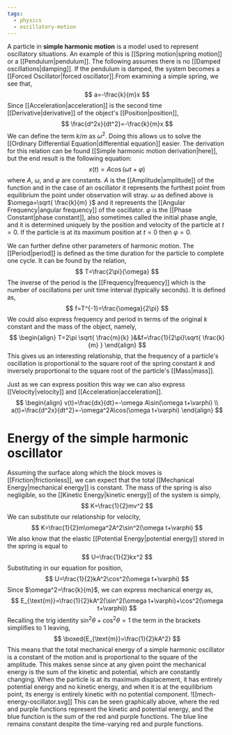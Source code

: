 ```yaml
---
tags:
  - physics
  - oscillatory-motion
---
```

A particle in **simple harmonic motion** is a model used to represent oscillatory situations. An example of this is [[Spring motion|spring motion]] or a [[Pendulum|pendulum]]. The following assumes there is no [[Damped oscillations|damping]]. If the pendulum is damped, the system becomes a [[Forced Oscillator|forced oscillator]].From examining a simple spring, we see that,
$$
a=-\frac{k}{m}x
$$
Since [[Acceleration|acceleration]] is the second time [[Derivative|derivative]] of the object's [[Position|position]],
$$
\frac{d^2x}{dt^2}=-\frac{k}{m}x
$$
We can define the term $k/m$ as $\omega^2$. Doing this allows us to solve the [[Ordinary Differential Equation|differential equation]] easier. The derivation for this relation can be found [[Simple harmonic motion derivation|here]], but the end result is the following equation:
$$
x(t)=A \cos(\omega t+\varphi)
$$
where $A$, $\omega$, and $\varphi$ are constants. $A$ is the [[Amplitude|amplitude]] of the function and in the case of an oscillator it represents the furthest point from equilibrium the point under observation will stray. $\omega$ as defined above is $\omega=\sqrt{ \frac{k}{m} }$ and it represents the [[Angular Frequency|angular frequency]] of the oscillator. $\varphi$ is the [[Phase Constant|phase constant]], also sometimes called the initial phase angle, and it is determined uniquely by the position and velocity of the particle at $t=0$. If the particle is at its maximum position at $t=0$ then $\varphi=0$. 

We can further define other parameters of harmonic motion. The [[Period|period]] is defined as the time duration for the particle to complete one cycle. It can be found by the relation,
$$
T=\frac{2\pi}{\omega}
$$
The inverse of the period is the [[Frequency|frequency]] which is the number of oscillations per unit time interval (typically seconds). It is defined as,
$$
f=T^{-1}=\frac{\omega}{2\pi}
$$
We could also express frequency and period in terms of the original $k$ constant and the mass of the object, namely,
$$
\begin{align}
T=2\pi \sqrt{ \frac{m}{k} }&&f=\frac{1}{2\pi}\sqrt{ \frac{k}{m} }
\end{align}
$$
This gives us an interesting relationship, that the frequency of a particle's oscillation is proportional to the square root of the spring constant $k$ and inversely proportional to the square root of the particle's [[Mass|mass]].

Just as we can express position this way we can also express [[Velocity|velocity]] and [[Acceleration|acceleration]]. 
$$
\begin{align}
v(t)=\frac{dx}{dt}=-\omega A\sin(\omega t+\varphi) \\
a(t)=\frac{d^2x}{dt^2}=-\omega^2A\cos(\omega t+\varphi)
\end{align}
$$
# Energy of the simple harmonic oscillator
Assuming the surface along which the block moves is [[Friction|frictionless]], we can expect that the total [[Mechanical Energy|mechanical energy]] is constant. The mass of the spring is also negligible, so the [[Kinetic Energy|kinetic energy]] of the system is simply,
$$
K=\frac{1}{2}mv^2
$$
We can substitute our relationship for velocity,
$$
K=\frac{1}{2}m\omega^2A^2\sin^2(\omega t+\varphi)
$$
We also know that the elastic [[Potential Energy|potential energy]] stored in the spring is equal to
$$
U=\frac{1}{2}kx^2
$$
Substituting in our equation for position,
$$
U=\frac{1}{2}kA^2\cos^2(\omega t+\varphi)
$$
Since $\omega^2=\frac{k}{m}$, we can express mechanical energy as,
$$
E_{\text{m}}=\frac{1}{2}kA^2(\sin^2(\omega t+\varphi)+\cos^2(\omega t+\varphi))
$$
Recalling the trig identity $\sin^2\theta+\cos^2\theta=1$ the term in the brackets simplifies to $1$ leaving,
$$
\boxed{E_{\text{m}}=\frac{1}{2}kA^2}
$$
This means that the total mechanical energy of a simple harmonic oscillator is a constant of the motion and is proportional to the square of the amplitude. This makes sense since at any given point the mechanical energy is the sum of the kinetic and potential, which  are constantly changing. When the particle is at its maximum displacement, it has entirely potential energy and no kinetic energy, and when it is at the equilibrium point, its energy is entirely kinetic with no potential component.
![[mech-energy-oscillator.svg]]
This can be seen graphically above, where the red and purple functions represent the kinetic and potential energy, and the blue function is the sum of the red and purple functions. The blue line remains constant despite the time-varying red and purple functions.